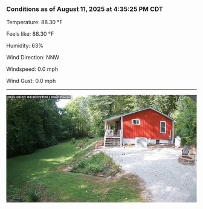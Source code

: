 ### Conditions as of August 11, 2025 at 4:35:25 PM CDT 

Temperature: 88.30 &deg;F

Feels like: 88.30 &deg;F

Humidity: 63%

Wind Direction: NNW

Windspeed: 0.0 mph

Wind Gust: 0.0 mph

---

<img src="./images/latest.jpeg"/>

